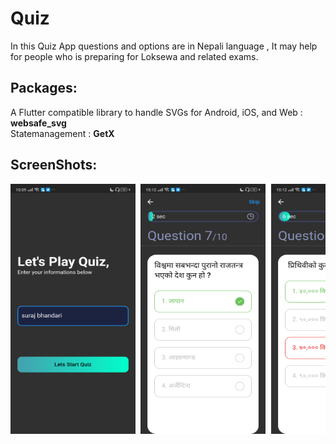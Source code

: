 # Quiz

In this Quiz App questions and options are in Nepali language , It may help for people who is preparing for  Loksewa and related exams.

## Packages:
A Flutter compatible library to handle SVGs for Android, iOS, and Web : <b> websafe_svg </b>  <br>
Statemanagement : <b> GetX</b>

## ScreenShots:
<pre>
<img src="https://github.com/surajbhandari1/my_quiz/blob/master/ss/6.png"  width="200" height="400"> <img src="https://github.com/surajbhandari1/my_quiz/blob/master/ss/1.png"  width="200" height="400"> <img src="https://github.com/surajbhandari1/my_quiz/blob/master/ss/2.png"  width="200" height="400"> <img src="https://github.com/surajbhandari1/my_quiz/blob/master/ss/3.png"  width="200" height="400"> <img src="https://github.com/surajbhandari1/my_quiz/blob/master/ss/4.png"  width="200" height="400"> <img src="https://github.com/surajbhandari1/my_quiz/blob/master/ss/5.png"  width="200" height="400">
</pre>
